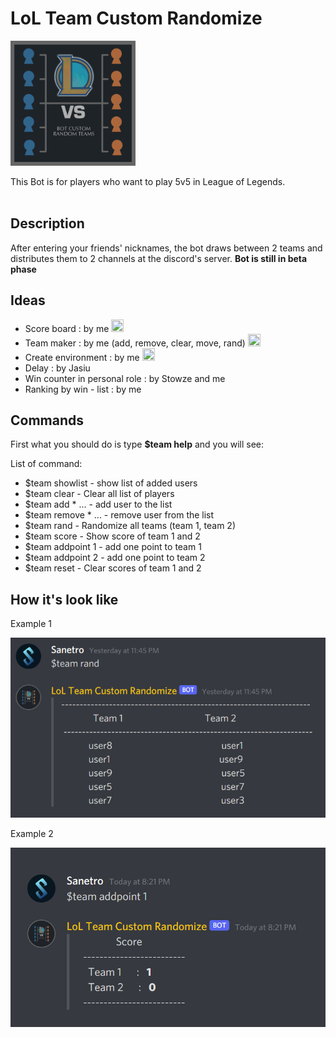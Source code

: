 # LoL Team Custom Randomize
<img src='https://github.com/sanetro/LoLTeamCustomRandomize/blob/master/img_example/logo.png?raw=true' alt="LoLTeamCustomRandomize Logo" width="200" height="200">

This Bot is for players who want to play 5v5 in League of Legends.<br><br>

<h2> Description </h2>

After entering your friends' nicknames, the bot draws between 2 teams and distributes them to 2 channels at the discord's server. <b>Bot is still in beta phase </b>

<h2> Ideas </h2>

<ul>
    <li> Score board : by me <img src="https://lh3.googleusercontent.com/proxy/9BoGPJIJLoci3MtbkYH6IjXdfof8yNtLezE-T7pj7wAtw88YVqmBjBRR8u-8OwkOLWi5PteHBAZ6QKeo_oenbhH8k_gSR-_L5FK5MPdY3efuCwhSXdC0AE02wL1NY9iKSY5luTaxp_PZU1IZyxGEaAAu7aJ8CLEc_rMQ6OWnh_x7ySsjBcNojw" width="20" height="20"> </li>
    <li> Team maker : by me (add, remove, clear, move, rand) <img src="https://lh3.googleusercontent.com/proxy/9BoGPJIJLoci3MtbkYH6IjXdfof8yNtLezE-T7pj7wAtw88YVqmBjBRR8u-8OwkOLWi5PteHBAZ6QKeo_oenbhH8k_gSR-_L5FK5MPdY3efuCwhSXdC0AE02wL1NY9iKSY5luTaxp_PZU1IZyxGEaAAu7aJ8CLEc_rMQ6OWnh_x7ySsjBcNojw" width="20" height="20"> </li>
    <li> Create environment : by me <img src="https://lh3.googleusercontent.com/proxy/9BoGPJIJLoci3MtbkYH6IjXdfof8yNtLezE-T7pj7wAtw88YVqmBjBRR8u-8OwkOLWi5PteHBAZ6QKeo_oenbhH8k_gSR-_L5FK5MPdY3efuCwhSXdC0AE02wL1NY9iKSY5luTaxp_PZU1IZyxGEaAAu7aJ8CLEc_rMQ6OWnh_x7ySsjBcNojw" width="20" height="20"> </li>
    <li> Delay : by Jasiu </li>
    <li> Win counter in personal role : by Stowze and me </li>
    <li> Ranking by win - list : by me </li>
    
</ul>
<h2> Commands </h2>

First what you should do is type <b>$team help</b> and you will see:

List of command:
<ul>
    <li> $team showlist - show list of added users </li>
    <li> $team clear - Clear all list of players </li>
    <li> $team add *<user> <user> ... - add user to the list </li>
    <li> $team remove *<user> <user> ... - remove user from the list </li>
    <li> $team rand - Randomize all teams (team 1, team 2) </li>
    <li> $team score - Show score of team 1 and 2 </li>
    <li> $team addpoint 1 - add one point to team 1 </li>
    <li> $team addpoint 2 - add one point to team 2 </li>
    <li> $team reset - Clear scores of team 1 and 2 </li>
</ul>

<h2> How it's look like </h2>
<p>Example 1</p>
<img src="https://github.com/sanetro/LoLTeamCustomRandomize/blob/master/img_example/example1.png?raw=true">
<p>Example 2</p>
<img src="https://github.com/sanetro/LoLTeamCustomRandomize/blob/master/img_example/example2.png?raw=true">
